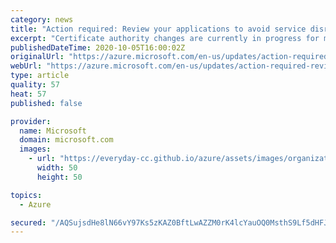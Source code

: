 ```yaml
---
category: news
title: "Action required: Review your applications to avoid service disruption during Azure changes"
excerpt: "Certificate authority changes are currently in progress for most applications. Update your application to avoid service disruption."
publishedDateTime: 2020-10-05T16:00:02Z
originalUrl: "https://azure.microsoft.com/en-us/updates/action-required-review-your-applications-to-avoid-service-disruption-during-azure-changes/"
webUrl: "https://azure.microsoft.com/en-us/updates/action-required-review-your-applications-to-avoid-service-disruption-during-azure-changes/"
type: article
quality: 57
heat: 57
published: false

provider:
  name: Microsoft
  domain: microsoft.com
  images:
    - url: "https://everyday-cc.github.io/azure/assets/images/organizations/microsoft.com-50x50.jpg"
      width: 50
      height: 50

topics:
  - Azure

secured: "/AQSujsdHe8lN66vY97Ks5zKAZ0BftLwAZZM0rK4lcYauOQ0MsthS9Lf5dHFJ3bcPqrPdlthDQGr/8XzV5UJXmgOAVq49ahEMuTUL73S3KK0InMg3GSRg3h/WQMSVF+2RawQXDdR/W14N9qkDW6bzLeBFOJ5a7FWokkSXTMiDnkb6N87qq+s4Bvuoa7trgdqoVeWSa0ai8NkfK05uPqYqGplwfFVD8V/HkohLnrhecpAX9zlXeTgINbYBWs4a8Dc0JW6rmUJpoluODsBB2QVvjNWmEW82whDHwvGAUDXYBKL/wSoy0NvHngRqAkOZzaips19Ve1Ol73SL3YJ3eJc6OgpMMGrL23p9nCrZ6bxlGE=;moM6ju89XbimLqzmwrXQGA=="
---
```


